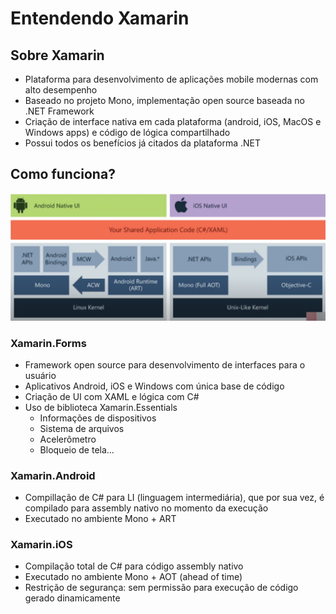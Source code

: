 # Entendendo Xamarin

## Sobre Xamarin

- Plataforma para desenvolvimento de aplicações mobile modernas com alto desempenho
- Baseado no projeto Mono, implementação open source baseada no .NET Framework
- Criação de interface nativa em cada plataforma (android, iOS, MacOS e Windows apps) e código de lógica compartilhado
- Possui todos os benefícios já citados da plataforma .NET

## Como funciona?

![Untitled](Entendendo%202fc52/Untitled.png)

### Xamarin.Forms

- Framework open source para desenvolvimento de interfaces para o usuário
- Aplicativos Android, iOS e Windows com única base de código
- Criação de UI com XAML e lógica com C#
- Uso de biblioteca Xamarin.Essentials
    - Informações de dispositivos
    - Sistema de arquivos
    - Acelerômetro
    - Bloqueio de tela...

### Xamarin.Android

- Compillação de C# para LI (linguagem intermediária), que por sua vez, é compilado para assembly nativo no momento da execução
- Executado no ambiente Mono + ART

### Xamarin.iOS

- Compilação total de C# para código assembly nativo
- Executado no ambiente Mono + AOT (ahead of time)
- Restrição de segurança: sem permissão para execução de código gerado dinamicamente